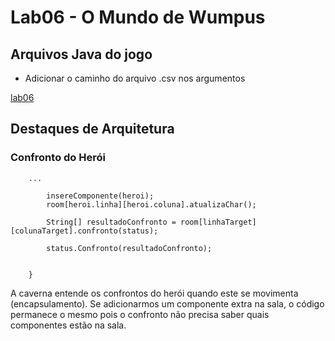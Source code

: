 # Lab06 - O Mundo de Wumpus
## Arquivos Java do jogo
- Adicionar o caminho do arquivo .csv nos argumentos

[lab06](https://github.com/e196486/TimEca/tree/master/lab06/src/mc322/lab06)
## Destaques de Arquitetura
### Confronto do Herói
		
		...

			insereComponente(heroi);
			room[heroi.linha][heroi.coluna].atualizaChar();
			
			String[] resultadoConfronto = room[linhaTarget][colunaTarget].confronto(status);
			
			status.Confronto(resultadoConfronto);
			

		}

A caverna entende os confrontos do herói quando este se movimenta (encapsulamento).
Se adicionarmos um componente extra na sala, o código permanece o mesmo pois o confronto não precisa saber quais componentes estão na sala.
